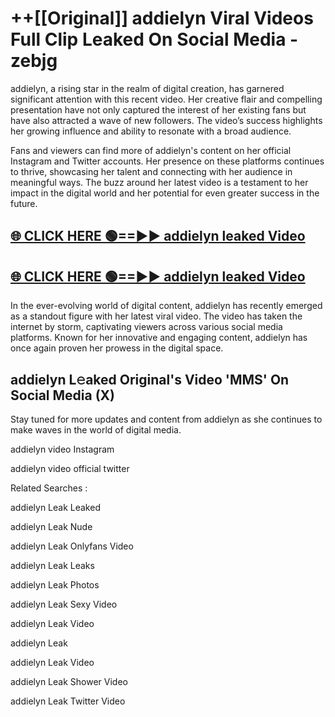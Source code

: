 # ++[[Original]] addielyn Viral Videos Full Clip Leaked On Social Media - zebjg<br>

addielyn, a rising star in the realm of digital creation, has garnered significant attention with this recent video. Her creative flair and compelling presentation have not only captured the interest of her existing fans but have also attracted a wave of new followers. The video’s success highlights her growing influence and ability to resonate with a broad audience.

Fans and viewers can find more of addielyn's content on her official Instagram and Twitter accounts. Her presence on these platforms continues to thrive, showcasing her talent and connecting with her audience in meaningful ways. The buzz around her latest video is a testament to her impact in the digital world and her potential for even greater success in the future.


## [🌐 CLICK HERE 🟢==►► addielyn leaked Video ](https://onlyclips.site?title=addielyn&ref=git)

## [🌐 CLICK HERE 🟢==►► addielyn leaked Video ](https://onlyclips.site?title=addielyn&ref=git)


In the ever-evolving world of digital content, addielyn has recently emerged as a standout figure with her latest viral video. The video has taken the internet by storm, captivating viewers across various social media platforms. Known for her innovative and engaging content, addielyn has once again proven her prowess in the digital space.



## addielyn L𝚎aked Original's Video 'MMS' On Social Media (X)


Stay tuned for more updates and content from addielyn as she continues to make waves in the world of digital media.

addielyn video Instagram

addielyn video official twitter


Related Searches :

addielyn Leak Leaked

addielyn Leak Nude

addielyn Leak Onlyfans Video

addielyn Leak Leaks

addielyn Leak Photos

addielyn Leak Sexy Video

addielyn Leak Video

addielyn Leak

addielyn Leak Video

addielyn Leak Shower Video

addielyn Leak Twitter Video

